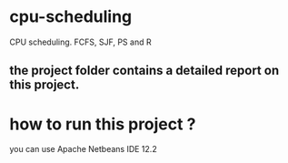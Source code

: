 # cpu-scheduling
 CPU scheduling. FCFS, SJF, PS and R
 
 ## the project folder contains a detailed report on this project. 
 
 # how to run this project ?
 you can use Apache Netbeans IDE 12.2
